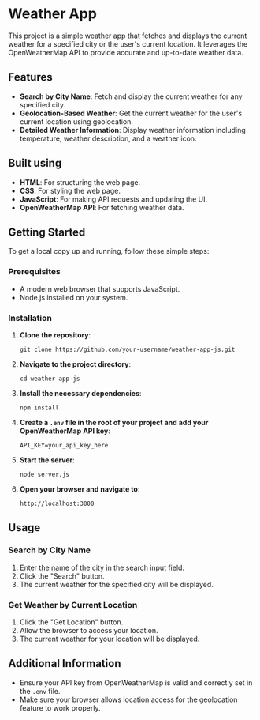 # Weather App

This project is a simple weather app that fetches and displays the current weather for a specified city or the user's current location. It leverages the OpenWeatherMap API to provide accurate and up-to-date weather data.

## Features

- **Search by City Name**: Fetch and display the current weather for any specified city.
- **Geolocation-Based Weather**: Get the current weather for the user's current location using geolocation.
- **Detailed Weather Information**: Display weather information including temperature, weather description, and a weather icon.

## Built using

- **HTML**: For structuring the web page.
- **CSS**: For styling the web page.
- **JavaScript**: For making API requests and updating the UI.
- **OpenWeatherMap API**: For fetching weather data.

## Getting Started

To get a local copy up and running, follow these simple steps:

### Prerequisites

- A modern web browser that supports JavaScript.
- Node.js installed on your system.

### Installation

1. **Clone the repository**:

   `git clone https://github.com/your-username/weather-app-js.git`
   
3. **Navigate to the project directory**:

   `cd weather-app-js`
   
5. **Install the necessary dependencies**:

   `npm install`
   
7. **Create a `.env` file in the root of your project and add your OpenWeatherMap API key**:

    `API_KEY=your_api_key_here`
   
9. **Start the server**:

    `node server.js`
    
12. **Open your browser and navigate to**:

    `http://localhost:3000`
    
## Usage

### Search by City Name

1. Enter the name of the city in the search input field.
2. Click the "Search" button.
3. The current weather for the specified city will be displayed.

### Get Weather by Current Location

1. Click the "Get Location" button.
2. Allow the browser to access your location.
3. The current weather for your location will be displayed.

## Additional Information

- Ensure your API key from OpenWeatherMap is valid and correctly set in the `.env` file.
- Make sure your browser allows location access for the geolocation feature to work properly.
